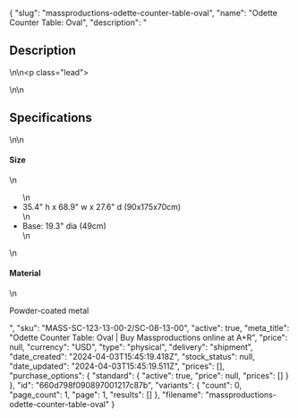{
  "slug": "massproductions-odette-counter-table-oval",
  "name": "Odette Counter Table: Oval",
  "description": "<h2>Description</h2>\n<!-- split -->\n<p class=\"lead\"> </p>\n<!-- split -->\n<h2>Specifications</h2>\n<!-- split -->\n<h4>Size</h4>\n<ul>\n<li>35.4\" h x 68.9\" w x 27.6\" d (90x175x70cm)</li>\n<li>Base: 19.3\" dia (49cm)</li>\n</ul>\n<h4>Material</h4>\n<p>Powder-coated metal</p>",
  "sku": "MASS-SC-123-13-00-2/SC-08-13-00",
  "active": true,
  "meta_title": "Odette Counter Table: Oval | Buy Massproductions online at A+R",
  "price": null,
  "currency": "USD",
  "type": "physical",
  "delivery": "shipment",
  "date_created": "2024-04-03T15:45:19.418Z",
  "stock_status": null,
  "date_updated": "2024-04-03T15:45:19.511Z",
  "prices": [],
  "purchase_options": {
    "standard": {
      "active": true,
      "price": null,
      "prices": []
    }
  },
  "id": "660d798f090897001217c87b",
  "variants": {
    "count": 0,
    "page_count": 1,
    "page": 1,
    "results": []
  },
  "filename": "massproductions-odette-counter-table-oval"
}